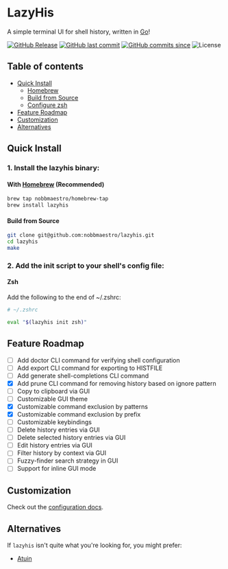 # LazyHis

A simple terminal UI for shell history, written in [Go](https://github.com/golang/go)!

[![GitHub Release](https://img.shields.io/github/v/release/nobbmaestro/lazyhis)](github-release)
[![GitHub last commit](https://img.shields.io/github/last-commit/nobbmaestro/lazyhis/development)](github-last-commit)
[![GitHub commits since](https://img.shields.io/github/commits-since/nobbmaestro/lazyhis/0.1.0/development)](githut-commits-since)
![License](https://img.shields.io/github/license/nobbmaestro/lazyhis)

<!-- TODO: Add short demo video -->

<!-- ## Why LazyHis? -->

<!-- LazyHis focuses on simplicity, speed, and a clean terminal UI. -->

<!-- - 🚀 **Fast**: Written in Go for maximum performance. -->
<!-- - 🎨 **Customizable**: Supports themes and keybindings. -->
<!-- - 🔍 **Powerful**: Advanced filtering, fuzzy search, and shell integration. -->

## Table of contents

- [Quick Install](#quick-install)
  - [Homebrew](#homebrew)
  - [Build from Source](#build-from-source)
  - [Configure zsh](#configure-zsh)
- [Feature Roadmap](#feature-roadmap)
- [Customization](#customization)
- [Alternatives](#alternatives)

## Quick Install

### 1. Install the lazyhis binary:

#### With [Homebrew](https://brew.sh) (Recommended)

```sh
brew tap nobbmaestro/homebrew-tap
brew install lazyhis
```

#### Build from Source

```sh
git clone git@github.com:nobbmaestro/lazyhis.git
cd lazyhis
make
```

### 2. Add the init script to your shell's config file:

#### Zsh

Add the following to the end of ~/.zshrc:

```sh
# ~/.zshrc

eval "$(lazyhis init zsh)"
```

## Feature Roadmap

- [ ] Add doctor CLI command for verifying shell configuration
- [ ] Add export CLI command for exporting to HISTFILE
- [ ] Add generate shell-completions CLI command
- [x] Add prune CLI command for removing history based on ignore pattern
- [ ] Copy to clipboard via GUI
- [ ] Customizable GUI theme
- [x] Customizable command exclusion by patterns
- [x] Customizable command exclusion by prefix
- [ ] Customizable keybindings
- [ ] Delete history entries via GUI
- [ ] Delete selected history entries via GUI
- [ ] Edit history entries via GUI
- [ ] Filter history by context via GUI
- [ ] Fuzzy-finder search strategy in GUI
- [ ] Support for inline GUI mode

## Customization

Check out the [configuration docs](docs/config.md).

## Alternatives

If `lazyhis` isn't quite what you're looking for, you might prefer:

- [Atuin](https://github.com/atuinsh/atuin)
